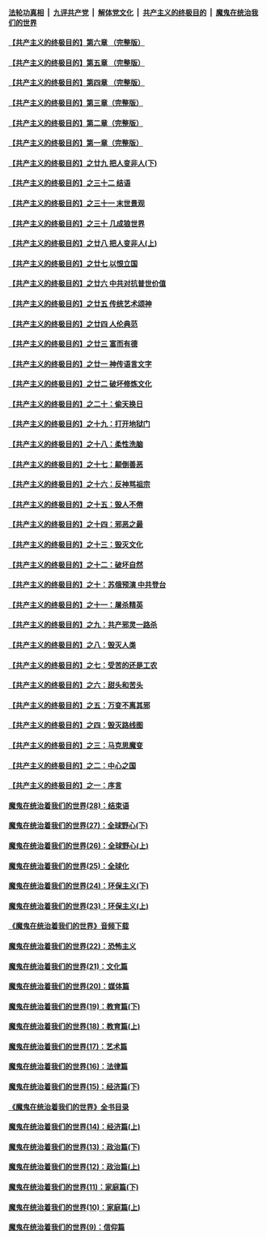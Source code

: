 ####  [法轮功真相](../../../../basic/blob/master/README.md?t=06172131) &nbsp;|&nbsp; [九评共产党](../../../../9ping.md/blob/master/README.md?t=06172131) &nbsp;|&nbsp; [解体党文化](../../../../jtdwh.md/blob/master/README.md?t=06172131)  &nbsp;|&nbsp; [共产主义的终极目的](../../../../gczydzjmd.md/blob/master/README.md?t=06172131) &nbsp;|&nbsp; [魔鬼在统治我们的世界](../../../../mgztzwmdsj.md/blob/master/README.md?t=06172131) 

#### [【共产主义的终极目的】第六章 （完整版）](../pages/nsc422/n11428913.md?t=06172131) 

#### [【共产主义的终极目的】第五章 （完整版）](../pages/nsc422/n11428912.md?t=06172131) 

#### [【共产主义的终极目的】第四章 （完整版）](../pages/nsc422/n11428907.md?t=06172131) 

#### [【共产主义的终极目的】第三章（完整版）](../pages/nsc422/n11428848.md?t=06172131) 

#### [【共产主义的终极目的】第二章（完整版）](../pages/nsc422/n11428831.md?t=06172131) 

#### [【共产主义的终极目的】第一章（完整版）](../pages/nsc422/n11417651.md?t=06172131) 

#### [【共产主义的终极目的】之廿九 把人变非人(下)](../pages/nsc422/n11344140.md?t=06172131) 

#### [【共产主义的终极目的】之三十二 结语](../pages/nsc422/n11360535.md?t=06172131) 

#### [【共产主义的终极目的】之三十一 末世景观](../pages/nsc422/n11351129.md?t=06172131) 

#### [【共产主义的终极目的】之三十 几成狼世界](../pages/nsc422/n11348280.md?t=06172131) 

#### [【共产主义的终极目的】之廿八 把人变非人(上)](../pages/nsc422/n11340492.md?t=06172131) 

#### [【共产主义的终极目的】之廿七 以恨立国](../pages/nsc422/n11336944.md?t=06172131) 

#### [【共产主义的终极目的】之廿六 中共对抗普世价值](../pages/nsc422/n11324785.md?t=06172131) 

#### [【共产主义的终极目的】之廿五 传统艺术颂神](../pages/nsc422/n11296396.md?t=06172131) 

#### [【共产主义的终极目的】之廿四 人伦典范](../pages/nsc422/n11296397.md?t=06172131) 

#### [【共产主义的终极目的】之廿三 富而有德](../pages/nsc422/n11283598.md?t=06172131) 

#### [【共产主义的终极目的】之廿一 神传语言文字](../pages/nsc422/n11263265.md?t=06172131) 

#### [【共产主义的终极目的】之廿二 破坏修炼文化](../pages/nsc422/n11245728.md?t=06172131) 

#### [【共产主义的终极目的】之二十：偷天换日](../pages/nsc422/n11238846.md?t=06172131) 

#### [【共产主义的终极目的】之十九：打开地狱门](../pages/nsc422/n11206376.md?t=06172131) 

#### [【共产主义的终极目的】之十八：柔性洗脑](../pages/nsc422/n11199994.md?t=06172131) 

#### [【共产主义的终极目的】之十七：颠倒善恶](../pages/nsc422/n11179782.md?t=06172131) 

#### [【共产主义的终极目的】之十六：反神骂祖宗](../pages/nsc422/n11166798.md?t=06172131) 

#### [【共产主义的终极目的】之十五：毁人不倦](../pages/nsc422/n11166792.md?t=06172131) 

#### [【共产主义的终极目的】之十四：邪恶之最](../pages/nsc422/n11150249.md?t=06172131) 

#### [【共产主义的终极目的】之十三：毁灭文化](../pages/nsc422/n11135227.md?t=06172131) 

#### [【共产主义的终极目的】之十二：破坏自然](../pages/nsc422/n11135214.md?t=06172131) 

#### [【共产主义的终极目的】之十：苏俄预演 中共登台](../pages/nsc422/n11118424.md?t=06172131) 

#### [【共产主义的终极目的】之十一：屠杀精英](../pages/nsc422/n11118442.md?t=06172131) 

#### [【共产主义的终极目的】之九：共产邪灵一路杀](../pages/nsc422/n11114139.md?t=06172131) 

#### [【共产主义的终极目的】之八：毁灭人类](../pages/nsc422/n11108503.md?t=06172131) 

#### [【共产主义的终极目的】之七：受苦的还是工农](../pages/nsc422/n11101809.md?t=06172131) 

#### [【共产主义的终极目的】之六：甜头和苦头](../pages/nsc422/n11096971.md?t=06172131) 

#### [【共产主义的终极目的】之五：万变不离其邪](../pages/nsc422/n11091285.md?t=06172131) 

#### [【共产主义的终极目的】之四：毁灭路线图](../pages/nsc422/n11086284.md?t=06172131) 

#### [【共产主义的终极目的】之三：马克思魔变](../pages/nsc422/n11061941.md?t=06172131) 

#### [【共产主义的终极目的】之二：中心之国](../pages/nsc422/n11047728.md?t=06172131) 

#### [【共产主义的终极目的】之一：序言](../pages/nsc422/n11086077.md?t=06172131) 

#### [魔鬼在统治着我们的世界(28)：结束语](../pages/nsc422/n10936246.md?t=06172131) 

#### [魔鬼在统治着我们的世界(27)：全球野心(下)](../pages/nsc422/n10928319.md?t=06172131) 

#### [魔鬼在统治着我们的世界(26)：全球野心(上)](../pages/nsc422/n10900318.md?t=06172131) 

#### [魔鬼在统治着我们的世界(25)：全球化](../pages/nsc422/n10788205.md?t=06172131) 

#### [魔鬼在统治着我们的世界(24)：环保主义(下)](../pages/nsc422/n10695307.md?t=06172131) 

#### [魔鬼在统治着我们的世界(23)：环保主义(上)](../pages/nsc422/n10688613.md?t=06172131) 

#### [《魔鬼在统治着我们的世界》音频下载](../pages/nsc422/n10635553.md?t=06172131) 

#### [魔鬼在统治着我们的世界(22)：恐怖主义](../pages/nsc422/n10614727.md?t=06172131) 

#### [魔鬼在统治着我们的世界(21)：文化篇](../pages/nsc422/n10597706.md?t=06172131) 

#### [魔鬼在统治着我们的世界(20)：媒体篇](../pages/nsc422/n10586579.md?t=06172131) 

#### [魔鬼在统治着我们的世界(19)：教育篇(下)](../pages/nsc422/n10564808.md?t=06172131) 

#### [魔鬼在统治着我们的世界(18)：教育篇(上)](../pages/nsc422/n10526970.md?t=06172131) 

#### [魔鬼在统治着我们的世界(17)：艺术篇](../pages/nsc422/n10499093.md?t=06172131) 

#### [魔鬼在统治着我们的世界(16)：法律篇](../pages/nsc422/n10485969.md?t=06172131) 

#### [魔鬼在统治着我们的世界(15)：经济篇(下)](../pages/nsc422/n10469975.md?t=06172131) 

#### [《魔鬼在统治着我们的世界》全书目录](../pages/nsc422/n10464261.md?t=06172131) 

#### [魔鬼在统治着我们的世界(14)：经济篇(上)](../pages/nsc422/n10457370.md?t=06172131) 

#### [魔鬼在统治着我们的世界(13)：政治篇(下)](../pages/nsc422/n10448270.md?t=06172131) 

#### [魔鬼在统治着我们的世界(12)：政治篇(上)](../pages/nsc422/n10444576.md?t=06172131) 

#### [魔鬼在统治着我们的世界(11)：家庭篇(下)](../pages/nsc422/n10440961.md?t=06172131) 

#### [魔鬼在统治着我们的世界(10)：家庭篇(上)](../pages/nsc422/n10435448.md?t=06172131) 

#### [魔鬼在统治着我们的世界(9)：信仰篇](../pages/nsc422/n10432159.md?t=06172131) 

